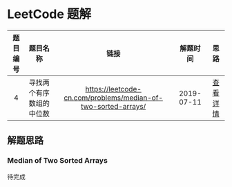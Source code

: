 # LeetCode 题解

|题目编号|题目名称|链接|解题时间|思路|
|:---:|:---:|:---:|:---:|:---:|
|4|寻找两个有序数组的中位数|https://leetcode-cn.com/problems/median-of-two-sorted-arrays/|2019-07-11|[查看详情](#Median-of-Two-Sorted-Arrays)|  
                                    
## 解题思路                                                                   
### Median of Two Sorted Arrays
待完成
   
   
   
   
